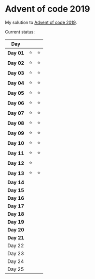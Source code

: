 # Advent of code 2019

My solution to [Advent of code 2019](https://adventofcode.com/2019/).

Current status:

|    Day     |        |        |
|------------|--------|--------|
| **Day 01** | :star: | :star: |
| **Day 02** | :star: | :star: |
| **Day 03** | :star: | :star: |
| **Day 04** | :star: | :star: |
| **Day 05** | :star: | :star: |
| **Day 06** | :star: | :star: |
| **Day 07** | :star: | :star: |
| **Day 08** | :star: | :star: |
| **Day 09** | :star: | :star: |
| **Day 10** | :star: | :star: |
| **Day 11** | :star: | :star: |
| **Day 12** | :star: |        |
| **Day 13** | :star: | :star: |
| **Day 14** |        |        |
| **Day 15** |        |        |
| **Day 16** |        |        |
| **Day 17** |        |        |
| **Day 18** |        |        |
| **Day 19** |        |        |
| **Day 20** |        |        |
| **Day 21** |        |        |
|   Day 22   |        |        |
|   Day 23   |        |        |
|   Day 24   |        |        |
|   Day 25   |        |        |
